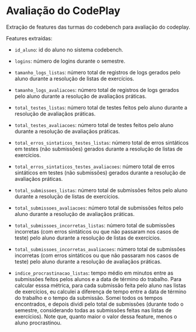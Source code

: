# Avaliação do CodePlay

Extração de features das turmas do codebench para avaliação do codeplay.

Features extraídas:

- `id_aluno`: id do aluno no sistema codebench.

- `logins`: número de logins durante o semestre.

- `tamanho_logs_listas`: número total de registros de logs gerados pelo aluno durante a resolução de listas de exercícios.

- `tamanho_logs_avaliacoes`: número total de registros de logs gerados pelo aluno durante a resolução de avaliaçãos práticas.

- `total_testes_listas`: número total de testes feitos pelo aluno durante a resolução de avaliaçãos práticas.

- `total_testes_avaliacoes`: número total de testes feitos pelo aluno durante a resolução de avaliaçãos práticas.

- `total_erros_sintaticos_testes_listas`: número total de erros sintáticos em testes (não submissões) gerados durante a resolução de listas de exercícios.

- `total_erros_sintaticos_testes_avaliacoes`: número total de erros sintáticos em testes (não submissões) gerados durante a resolução de avaliaçãos práticas.

- `total_submissoes_listas`: número total de submissões feitos pelo aluno durante a resolução de listas de exercícios.

- `total_submissoes_avaliacoes`: número total de submissões feitos pelo aluno durante a resolução de avaliaçãos práticas.

- `total_submissoes_incorretas_listas`: número total de submissões incorretas (com erros sintáticos ou que não passaram nos casos de teste) pelo aluno durante a resolução de listas de exercícios.

- `total_submissoes_incorretas_avaliacoes`: número total de submissões incorretas (com erros sintáticos ou que não passaram nos casos de teste) pelo aluno durante a resolução de avaliaçãos práticas.

- `indice_procrastinacao_listas`: tempo médio em minutos entre as submissões feitos pelos alunos e a data de término do trabalho. Para calcular esssa métrica, para cada submissão feita pelo aluno nas listas de exercícios, eu calculei a diferença de tempo entre a data de término do trabalho e o tempo da submissão. Somei todos os tempos encontrados, e depois dividi pelo total de submissões (durante todo o semestre, considerando todas as submissões feitas nas listas de exercícios). Note que, quanto maior o valor dessa feature, menos o aluno procrastinou.